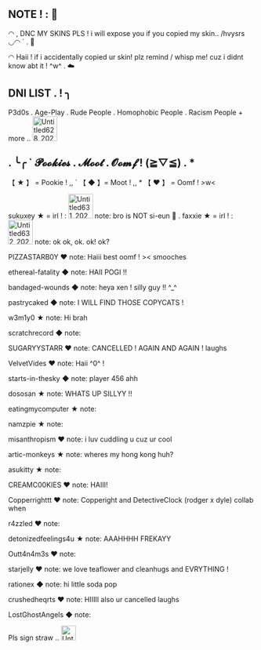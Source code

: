 ## NOTE ! : 🐾
◠ , DNC MY SKINS PLS ! i will expose you if you copied my skin.. /hvysrs ◡◠ ` . 🌱

◠ Haii ! if i accidentally copied ur skin! plz remind / whisp me! cuz i didnt know abt it ! ^w^ . ☁️

## DNI LIST . ! ╮

P3d0s . Age-Play . Rude People . Homophobic People . Racism People + more .. <img width="50" height="50" alt="Untitled628_20250829163232" src="https://github.com/user-attachments/assets/9ddbc3f1-1248-403d-ad97-69021091897e" />


                
## . ╰╭ ` 𝓟𝓸𝓸𝓴𝓲𝓮𝓼 . 𝓜𝓸𝓸𝓽 . 𝓞𝓸𝓶𝓯 ! (≧▽≦) . *

【 ★ 】 = Pookie ! ,, ` 【 ◆ 】= Moot ! ,, * 【 ♥︎ 】 = Oomf ! >w<

sukuxey ★ = irl ! : <img width="50" height="50" alt="Untitled631_20250901074923" src="https://github.com/user-attachments/assets/819d6dcd-f225-468d-941b-566d84cb25a6" /> note: bro is NOT si-eun 🥀 .
faxxie ★ = irl ! : <img width="50" height="50" alt="Untitled632_20250901074854" src="https://github.com/user-attachments/assets/c69ce69a-174a-48e2-82b0-aeedef6fda40" /> note: ok ok, ok. ok! ok?

PIZZASTARB0Y ♥︎ note: Haiii best oomf ! >< smooches

ethereal-fatality ◆ note: HAII POGI !!

bandaged-wounds ◆ note: heya xen ! silly guy !! ^_^

pastrycaked ◆ note: I WILL FIND THOSE COPYCATS !

w3m1y0 ★ note: Hi brah

scratchrecord ◆ note:

SUGARYYSTARR ♥︎ note: CANCELLED ! AGAIN AND AGAIN ! laughs

VelvetVides ♥︎ note: Haii ^0^ !

starts-in-thesky ◆ note: player 456 ahh

dososan ★ note: WHATS UP SILLYY !!

eatingmycomputer ★ note:

namzpie ★ note:

misanthropism ♥︎ note: i luv cuddling u cuz ur cool

artic-monkeys ★ note: wheres my hong kong huh?

asukitty ★ note:

CREAMC00KIES ♥︎ note: HAIII!

Copperrighttt ♥︎ note: Copperight and DetectiveClock (rodger x dyle) collab when

r4zzled ♥︎ note:

detonizedfeelings4u ★ note: AAAHHHH FREKAYY

Outt4n4m3s ♥︎ note:

starjelly ♥︎ note: we love teaflower and cleanhugs and EVRYTHING !

rationex ◆ note: hi little soda pop

crushedheqrts ♥︎ note: HIIIII also ur cancelled laughs

LostGhostAngels ◆ note:


Pls sign straw .. <img width="30" height="30" alt="Untitled634_20250905192339" src="https://github.com/user-attachments/assets/ec6e9048-ab2e-406f-aba8-76fc5affe746" />
